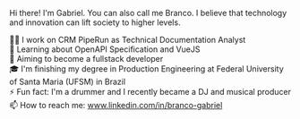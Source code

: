 Hi there! I'm Gabriel. You can also call me Branco. I believe that technology and innovation can lift society to higher levels.<br>

👨‍💻 I work on CRM PipeRun as Technical Documentation Analyst<br>
🌱 Learning about OpenAPI Specification and VueJS<br>
🔭 Aiming to become a fullstack developer<br>
🎓 I'm finishing my degree in Production Engineering at Federal University of Santa Maria (UFSM) in Brazil<br>
⚡ Fun fact: I'm a drummer and I recently became a DJ and musical producer<br>
📫 How to reach me: www.linkedin.com/in/branco-gabriel<br>
